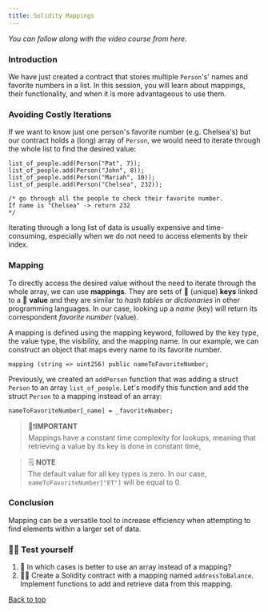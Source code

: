 ```yaml
---
title: Solidity Mappings
---
```


_You can follow along with the video course from here._

<a name="top"></a>

### Introduction

We have just created a contract that stores multiple `Person`'s' names and favorite numbers in a list. In this session, you will learn about mappings, their functionality, and when it is more advantageous to use them.

### Avoiding Costly Iterations

If we want to know just one person's favorite number (e.g. Chelsea's) but our contract holds a (long) array of `Person`, we would need to iterate through the whole list to find the desired value:

```solidity
list_of_people.add(Person("Pat", 7));
list_of_people.add(Person("John", 8));
list_of_people.add(Person("Mariah", 10));
list_of_people.add(Person("Chelsea", 232));

/* go through all the people to check their favorite number.
If name is "Chelsea" -> return 232
*/
```

Iterating through a long list of data is usually expensive and time-consuming, especially when we do not need to access elements by their index.

### Mapping

To directly access the desired value without the need to iterate through the whole array, we can use **mappings**. They are sets of 🔑 (unique) **keys** linked to a 🍱 **value** and they are similar to _hash tables_ or _dictionaries_ in other programming languages. In our case, looking up a _name_ (key) will return its correspondent _favorite number_ (value).

A mapping is defined using the mapping keyword, followed by the key type, the value type, the visibility, and the mapping name. In our example, we can construct an object that maps every name to its favorite number.

```solidity
mapping (string => uint256) public nameToFavoriteNumber;
```

Previously, we created an `addPerson` function that was adding a struct `Person` to an array `list_of_people`. Let's modify this function and add the struct `Person` to a mapping instead of an array:

```solidity
nameToFavoriteNumber[_name] = _favoriteNumber;
```

> 👀❗**IMPORTANT** <br>
> Mappings have a constant time complexity for lookups, meaning that retrieving a value by its key is done in constant time,

> 🗒️ **NOTE** <br>
> The default value for all key types is zero. In our case, `nameToFavoriteNumber["ET"]` will be equal to 0.

### Conclusion

Mapping can be a versatile tool to increase efficiency when attempting to find elements within a larger set of data.

### 🧑‍💻 Test yourself

1. 📕 In which cases is better to use an array instead of a mapping?
2. 🧑‍💻 Create a Solidity contract with a mapping named `addressToBalance`. Implement functions to add and retrieve data from this mapping.

[Back to top](#top)
